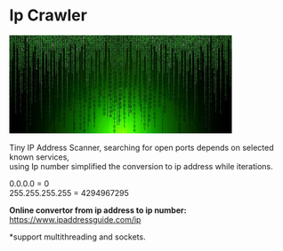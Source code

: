 # Ip Crawler
![alt text](https://raw.githubusercontent.com/proxytype/IpCrawler/master/matrix-300X177.jpg)

Tiny IP Address Scanner, searching for open ports depends on selected known services,<br />
using Ip number simplified the conversion to ip address while iterations.

0.0.0.0 = 0<br />
255.255.255.255 = 4294967295

**Online convertor from ip address to ip number:**
https://www.ipaddressguide.com/ip

*support multithreading and sockets.
